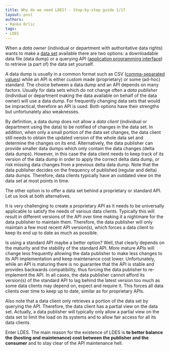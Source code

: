 ```yaml
---
title: Why do we need LDES? - Step-by-step guide 1/17
layout: post
authors:
- Ranko Orlic
tags:
- LDES
---
```

When a _data owner_ (individual or department with authoritative data rights) wants to make a [data set](https://en.wikipedia.org/wiki/Data_set) available there are two options: a downloadable data file (data dump) or a querying API ([application programming interface](https://en.wikipedia.org/wiki/API)) to retrieve (a part of) the data set yourself.

A data dump is usually in a common format such as CSV ([comma-separated values](https://en.wikipedia.org/wiki/Comma-separated_values)) while an API is either custom made (proprietary) or some (ad-hoc) standard. The choice between a data dump and an API depends on many factors. Usually for data sets which do not change often a _data publisher_ (individual or department making the data available on behalf of the data owner) will use a data dump. For frequently changing data sets that would be impractical, therefore an API is used. Both options have their strengths but unfortunately also weaknesses.

By definition, a data dump does not allow a _data client_ (individual or department using the data) to be notified of changes in the data set. In addition, when only a small portion of the data set changes, the data client still needs to obtain the updated version of the whole data set and determine the changes on its end. Alternatively, the data publisher can provide smaller data dumps which only contain the data changes (delta data dumps). However, in this case the data client needs to keep track of its version of the data dump in order to apply the correct delta data dump, or risk missing data changes from a previous delta data dump. Note that the data publisher decides on the frequency of published (regular and delta) data dumps. Therefore, data clients typically have an outdated view on the data set at most points in time.

The other option is to offer a data set behind a proprietary or standard API. Let us look at both alternatives.

It is very challenging to create a proprietary API as it needs to be universally applicable to satisfy the needs of various data clients. Typically this will result in different versions of the API over time making it a nightmare for the data publisher to maintain them. Therefore, the data publisher will only maintain a few most recent API version(s), which forces a data client to keep its end up to date as much as possible.

Is using a standard API maybe a better option? Well, that clearly depends on the maturity and the stability of the standard API. More mature APIs will change less frequently allowing the data publisher to make less changes to its API implementation and keep maintenance cost lower. Unfortunately, while an API is maturing there is no guarantee that the API is stable and provides backwards compatibility, thus forcing the data publisher to re-implement the API. In all cases, the data publisher cannot afford its version(s) of the standard API to lag behind the latest version too much as some data clients may depend on, expect and require it. This forces all data clients over time to keep up to date, similar as for proprietary APIs.

Also note that a data client only retrieves a portion of the data set by querying the API. Therefore, the data client has a partial view on the data set. Actually, a data publisher will typically only allow a partial view on the data set to limit the load on its systems and to allow fair access for all its data clients.

Enter LDES. The main reason for the existence of LDES is **to better balance the (hosting and maintenance) cost between the publisher and the consumer** and to stay clear of the API maintenance hell.
